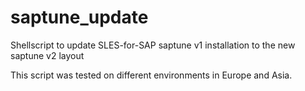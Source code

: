 # saptune_update
Shellscript to update SLES-for-SAP saptune v1 installation to the new saptune v2 layout

This script was tested on different environments in Europe and Asia.
